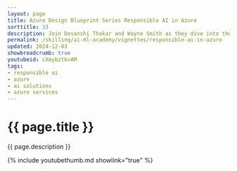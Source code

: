 ```yaml
---
layout: page
title: Azure Design Blueprint Series Responsible AI in Azure
sorttitle: 33
description: Join Devanshi Thakar and Wayne Smith as they dive into the essentials of building solutions with Responsible AI (RAI) in Azure. This video covers a use case from Contoso Health, showcasing how to enhance patient engagement with an AI-powered support system. Learn about Microsoft's ethical AI principles and key Azure services that ensure your solutions are fair, reliable & safe, secure, inclusive, transparent, and accountable.
permalink: /skilling/ai-ml-academy/vignettes/responsible-ai-in-azure
updated: 2024-12-03
showbreadcrumb: true
youtubeid: cXmybztbvAM
tags:
- responsible ai
- azure
- ai solutions
- azure services
---
```


# {{ page.title }}

{{ page.description }}

{% include youtubethumb.md showlink="true" %}
